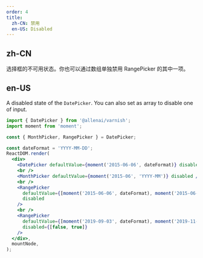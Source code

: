 ```yaml
---
order: 4
title:
  zh-CN: 禁用
  en-US: Disabled
---
```


## zh-CN

选择框的不可用状态。你也可以通过数组单独禁用 RangePicker 的其中一项。

## en-US

A disabled state of the `DatePicker`. You can also set as array to disable one of input.

```jsx
import { DatePicker } from '@allenai/varnish';
import moment from 'moment';

const { MonthPicker, RangePicker } = DatePicker;

const dateFormat = 'YYYY-MM-DD';
ReactDOM.render(
  <div>
    <DatePicker defaultValue={moment('2015-06-06', dateFormat)} disabled />
    <br />
    <MonthPicker defaultValue={moment('2015-06', 'YYYY-MM')} disabled />
    <br />
    <RangePicker
      defaultValue={[moment('2015-06-06', dateFormat), moment('2015-06-06', dateFormat)]}
      disabled
    />
    <br />
    <RangePicker
      defaultValue={[moment('2019-09-03', dateFormat), moment('2019-11-22', dateFormat)]}
      disabled={[false, true]}
    />
  </div>,
  mountNode,
);
```
